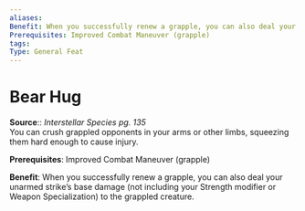 ```yaml
---
aliases: 
Benefit: When you successfully renew a grapple, you can also deal your unarmed strike’s base damage (not including your Strength modifier or Weapon Specialization) to the grappled creature.
Prerequisites: Improved Combat Maneuver (grapple)
tags: 
Type: General Feat
---
```


# Bear Hug

**Source**:: _Interstellar Species pg. 135_  
You can crush grappled opponents in your arms or other limbs, squeezing them hard enough to cause injury.

**Prerequisites**: Improved Combat Maneuver (grapple)

**Benefit**: When you successfully renew a grapple, you can also deal your unarmed strike’s base damage (not including your Strength modifier or Weapon Specialization) to the grappled creature.
